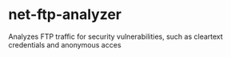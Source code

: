 # net-ftp-analyzer
Analyzes FTP traffic for security vulnerabilities, such as cleartext credentials and anonymous acces
